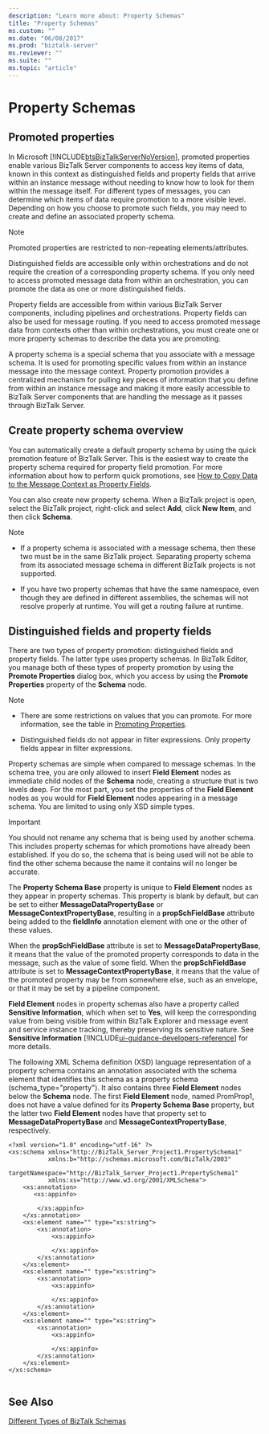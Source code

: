 ```yaml
---
description: "Learn more about: Property Schemas"
title: "Property Schemas"
ms.custom: ""
ms.date: "06/08/2017"
ms.prod: "biztalk-server"
ms.reviewer: ""
ms.suite: ""
ms.topic: "article"
---
```

# Property Schemas

## Promoted properties
In Microsoft [!INCLUDE[btsBizTalkServerNoVersion](../includes/btsbiztalkservernoversion-md.md)], promoted properties enable various BizTalk Server components to access key items of data, known in this context as distinguished fields and property fields that arrive within an instance message without needing to know how to look for them within the message itself. For different types of messages, you can determine which items of data require promotion to a more visible level. Depending on how you choose to promote such fields, you may need to create and define an associated property schema.  
  
> [!NOTE]
>  Promoted properties are restricted to non-repeating elements/attributes.  
  
 Distinguished fields are accessible only within orchestrations and do not require the creation of a corresponding property schema. If you only need to access promoted message data from within an orchestration, you can promote the data as one or more distinguished fields.  
  
 Property fields are accessible from within various BizTalk Server components, including pipelines and orchestrations. Property fields can also be used for message routing. If you need to access promoted message data from contexts other than within orchestrations, you must create one or more property schemas to describe the data you are promoting.  
  
 A property schema is a special schema that you associate with a message schema. It is used for promoting specific values from within an instance message into the message context. Property promotion provides a centralized mechanism for pulling key pieces of information that you define from within an instance message and making it more easily accessible to BizTalk Server components that are handling the message as it passes through BizTalk Server.  
  
## Create property schema overview
 You can automatically create a default property schema by using the quick promotion feature of BizTalk Server. This is the easiest way to create the property schema required for property field promotion. For more information about how to perform quick promotions, see [How to Copy Data to the Message Context as Property Fields](../core/how-to-copy-data-to-the-message-context-as-property-fields.md).  
  
 You can also create new property schema. When a BizTalk project is open, select the BizTalk project, right-click and select **Add**, click **New Item**, and then click **Schema**.  
  
> [!NOTE]
>  - If a property schema is associated with a message schema, then these two must be in the same BizTalk project. Separating property schema from its associated message schema in different BizTalk projects is not supported.  
>
>  - If you have two property schemas that have the same namespace, even though they are defined in different assemblies, the schemas will not resolve properly at runtime. You will get a routing failure at runtime.  

## Distinguished fields and property fields 
 There are two types of property promotion: distinguished fields and property fields. The latter type uses property schemas. In BizTalk Editor, you manage both of these types of property promotion by using the **Promote Properties** dialog box, which you access by using the **Promote Properties** property of the **Schema** node.  
  
> [!NOTE]
>  - There are some restrictions on values that you can promote. For more information, see the table in [Promoting Properties](../core/promoting-properties.md).  
>
>  - Distinguished fields do not appear in filter expressions. Only property fields appear in filter expressions.  
  
 Property schemas are simple when compared to message schemas. In the schema tree, you are only allowed to insert **Field Element** nodes as immediate child nodes of the **Schema** node, creating a structure that is two levels deep. For the most part, you set the properties of the **Field Element** nodes as you would for **Field Element** nodes appearing in a message schema. You are limited to using only XSD simple types.  
  
> [!IMPORTANT]
>  You should not rename any schema that is being used by another schema. This includes property schemas for which promotions have already been established. If you do so, the schema that is being used will not be able to find the other schema because the name it contains will no longer be accurate.  
  
 The **Property Schema Base** property is unique to **Field Element** nodes as they appear in property schemas. This property is blank by default, but can be set to either **MessageDataPropertyBase** or **MessageContextPropertyBase**, resulting in a **propSchFieldBase** attribute being added to the **fieldInfo** annotation element with one or the other of these values.  
  
 When the **propSchFieldBase** attribute is set to **MessageDataPropertyBase**, it means that the value of the promoted property corresponds to data in the message, such as the value of some field. When the **propSchFieldBase** attribute is set to **MessageContextPropertyBase**, it means that the value of the promoted property may be from somewhere else, such as an envelope, or that it may be set by a pipeline component.  
  
 **Field Element** nodes in property schemas also have a property called **Sensitive Information**, which when set to **Yes**, will keep the corresponding value from being visible from within BizTalk Explorer and message event and service instance tracking, thereby preserving its sensitive nature.  See **Sensitive Information** [!INCLUDE[ui-guidance-developers-reference](../includes/ui-guidance-developers-reference.md)] for more details.
  
 The following XML Schema definition (XSD) language representation of a property schema contains an annotation associated with the schema element that identifies this schema as a property schema (schema_type="property"). It also contains three **Field Element** nodes below the **Schema** node. The first **Field Element** node, named PromProp1, does not have a value defined for its **Property Schema Base** property, but the latter two **Field Element** nodes have that property set to **MessageDataPropertyBase** and **MessageContextPropertyBase**, respectively.  
  
```  
<?xml version="1.0" encoding="utf-16" ?>   
<xs:schema xmlns="http://BizTalk_Server_Project1.PropertySchema1"  
           xmlns:b="http://schemas.microsoft.com/BizTalk/2003"  
           targetNamespace="http://BizTalk_Server_Project1.PropertySchema1"  
           xmlns:xs="http://www.w3.org/2001/XMLSchema">  
    <xs:annotation>  
       <xs:appinfo>  
  
        </xs:appinfo>  
    </xs:annotation>  
    <xs:element name="" type="xs:string">  
        <xs:annotation>  
            <xs:appinfo>  
  
            </xs:appinfo>  
        </xs:annotation>  
    </xs:element>  
    <xs:element name="" type="xs:string">  
        <xs:annotation>  
            <xs:appinfo>  
  
            </xs:appinfo>  
        </xs:annotation>  
    </xs:element>  
    <xs:element name="" type="xs:string">  
        <xs:annotation>  
            <xs:appinfo>  
  
            </xs:appinfo>  
        </xs:annotation>  
    </xs:element>  
</xs:schema>  
  
```  
  
## See Also  
 [Different Types of BizTalk Schemas](../core/different-types-of-biztalk-schemas.md)
